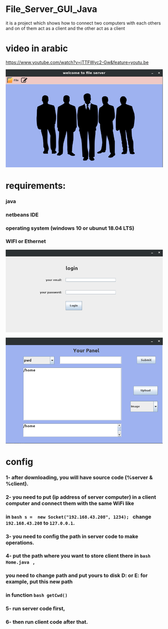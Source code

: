 # File_Server_GUI_Java
it is a project which shows how to connect two computers with each others and on of them act as a client and the other act as a client 


# video in arabic
https://www.youtube.com/watch?v=jTTFWyc2-Gw&feature=youtu.be

![](welcome.png)


# requirements:
### java
### netbeans IDE
### operating system (windows 10 or ubunut 18.04 LTS)
### WIFI or Ethernet

![](login.png)

![](home.png)

# config

### 1- after downloading, you will have source code (%server & %client).

### 2- you need to put (ip address of server computer) in a client computer and connect them with the same WiFi like 
### in ```bash s =  new Socket("192.168.43.208", 1234); ``` change ```192.168.43.208``` to ```127.0.0.1```.

### 3- you need to config the path in server code to make operations.

### 4- put the path where you want to store client there in ```bash Home.java ``` , 
### you need to change path and put yours to disk D: or E: for example, put this new path
### in function ```bash getCwd() ``` 

### 5- run server code first,

### 6- then run client code after that.


